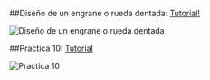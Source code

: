 ##Diseño de un engrane o rueda dentada: [Tutorial!](https://www.youtube.com/watch?v=lgdmDyfjoag)

![Diseño de un engrane o rueda dentada](https://cloud.githubusercontent.com/assets/13301569/8664844/c4c37e3e-29aa-11e5-849d-7c3052c24169.png)

##Practica 10: [Tutorial](https://www.youtube.com/watch?v=X4bMeLmeV5E&index=10&list=PL8zTQ91YahgXx-85IWgp66_V2pQJI39EL)

![Practica 10](https://cloud.githubusercontent.com/assets/13301569/8690214/708cba8a-2a7f-11e5-98c1-4feba65bb3dc.png)
